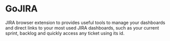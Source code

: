 # GoJIRA

JIRA browser extension to provides useful tools to manage your dashboards and direct links to your most used JIRA dashboards, such as your current sprint, backlog and quickly access any ticket using its id.

